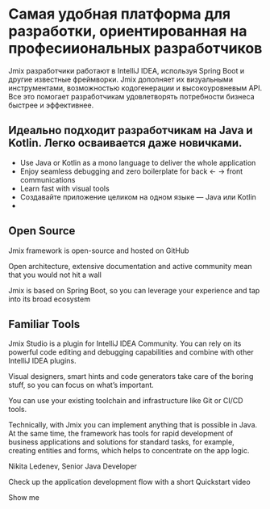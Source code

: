 # Самая удобная платформа для разработки, ориентированная на професииональных разработчиков

Jmix разработчики работают в IntelliJ IDEA, используя Spring Boot и другие известные фреймворки. Jmix дополняет их визуальными инструментами, возможностью кодогенерации и высокоуровневым API. Все это помогает разработчикам удовлетворять потребности бизнеса быстрее и эффективнее.

## Идеально подходит разработчикам на Java и Kotlin. Легко осваивается даже новичками.

- Use Java or Kotlin as a mono language to deliver the whole application
- Enjoy seamless debugging and zero boilerplate for back ← → front communications
- Learn fast with visual tools
- Создавайте приложение целиком на одном языке — Java или Kotlin
- 

## Open Source

Jmix framework is open-source and hosted on GitHub

Open architecture, extensive documentation and active community mean that you would not hit a wall

Jmix is based on Spring Boot, so you can leverage your experience and tap into its broad ecosystem


## Familiar Tools

Jmix Studio is a plugin for IntelliJ IDEA Community. You can rely on its powerful code editing and debugging capabilities and combine with other IntelliJ IDEA plugins.

Visual designers, smart hints and code generators take care of the boring stuff, so you can focus on what’s important.

You can use your existing toolchain and infrastructure like Git or CI/CD tools.



Technically, with Jmix you can implement anything that is possible in Java. At the same time, the framework has tools for rapid development of business applications and solutions for standard tasks, for example, creating entities and forms, which helps to concentrate on the app logic.

Nikita Ledenev, Senior Java Developer

Check up the application development flow with a short Quickstart video

Show me
